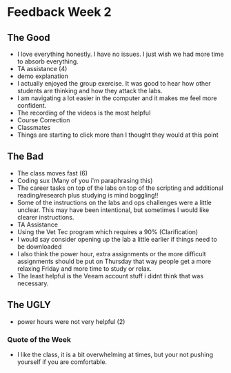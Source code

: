 # Feedback Week 2

## The Good
- I love everything honestly. I have no issues. I just wish we had more time to absorb everything.
- TA assistance (4)
- demo explanation
- I actually enjoyed the group exercise. It was good to hear how other students are thinking and how they attack the labs.
- I am navigating a lot easier in the computer and it makes me feel more confident.
- The recording of the videos is the most helpful
- Course Correction
- Classmates
- Things are starting to click more than I thought they would at this point


## The Bad
- The class moves fast (6)
- Coding sux (Many of you i'm paraphrasing this)
- The career tasks on top of the labs on top of the scripting and additional reading/research plus studying is mind boggling!!
- Some of the instructions on the labs and ops challenges were a little unclear. This may have been intentional, but sometimes I would like clearer instructions.
- TA Assistance
- Using the Vet Tec program which requires a 90% (Clarification)
- I would say consider opening up the lab a little earlier if things need to be downloaded
- I also think the power hour, extra assignments or the more difficult assignments should be put on Thursday that way people get a more relaxing Friday and more time to study or relax.
- The least helpful is the Veeam account stuff i didnt think that was necessary.



## The UGLY
- power hours were not very helpful (2)


### Quote of the Week

- I like the class,  it is a bit overwhelming at times,  but your not pushing yourself if you are comfortable.
